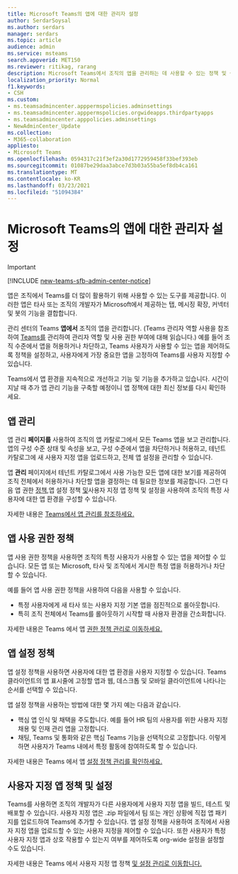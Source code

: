 ```yaml
---
title: Microsoft Teams의 앱에 대한 관리자 설정
author: SerdarSoysal
ms.author: serdars
manager: serdars
ms.topic: article
audience: admin
ms.service: msteams
search.appverid: MET150
ms.reviewer: ritikag, rarang
description: Microsoft Teams에서 조직의 앱을 관리하는 데 사용할 수 있는 정책 및 설정에 대해 자세히 알아보습니다.
localization_priority: Normal
f1.keywords:
- CSH
ms.custom:
- ms.teamsadmincenter.apppermspolicies.adminsettings
- ms.teamsadmincenter.apppermspolicies.orgwideapps.thirdpartyapps
- ms.teamsadmincenter.apppolicies.adminsettings
- NewAdminCenter_Update
ms.collection:
- M365-collaboration
appliesto:
- Microsoft Teams
ms.openlocfilehash: 0594317c21f3ef2a30d1772959458f33bef393eb
ms.sourcegitcommit: 01087be29daa3abce7d3b03a55ba5ef8db4ca161
ms.translationtype: MT
ms.contentlocale: ko-KR
ms.lasthandoff: 03/23/2021
ms.locfileid: "51094384"
---
```

<a name="admin-settings-for-apps-in-microsoft-teams"></a>Microsoft Teams의 앱에 대한 관리자 설정
==========================================
> [!IMPORTANT]
> [!INCLUDE [new-teams-sfb-admin-center-notice](includes/new-teams-sfb-admin-center-notice.md)]

앱은 조직에서 Teams를 더 많이 활용하기 위해 사용할 수 있는 도구를 제공합니다. 이러한 앱은 타사 또는 조직의 개발자가 Microsoft에서 제공하는 탭, 메시징 확장, 커넥터 및 봇의 기능을 결합합니다.

관리 센터의 Teams **앱에서** 조직의 앱을 관리합니다. (Teams 관리자 역할 사용을 참조하여 [Teams를](./using-admin-roles.md) 관리하여 관리자 역할 및 사용 권한 부여에 대해 읽습니다.) 예를 들어 조직 수준에서 앱을 허용하거나 차단하고, Teams 사용자가 사용할 수 있는 앱을 제어하도록 정책을 설정하고, 사용자에게 가장 중요한 앱을 고정하여 Teams를 사용자 지정할 수 있습니다.

Teams에서 앱 환경을 지속적으로 개선하고 기능 및 기능을 추가하고 있습니다. 시간이 지날 때 추가 앱 관리 기능을 구축할 예정이니 앱 정책에 대한 최신 정보를 다시 확인하세요.

## <a name="manage-apps"></a>앱 관리

앱 관리 **페이지를** 사용하여 조직의 앱 카탈로그에서 모든 Teams 앱을 보고 관리합니다. 앱의 구성 수준 상태 및 속성을 보고, 구성 수준에서 앱을 차단하거나 허용하고, 테넌트 카탈로그에 새 사용자 지정 앱을 업로드하고, 전체 앱 설정을 관리할 수 있습니다.

앱 **관리** 페이지에서 테넌트 카탈로그에서 사용 가능한 모든 앱에 대한 보기를 제공하여 조직 전체에서 허용하거나 차단할 앱을 결정하는 데 필요한 정보를 제공합니다. 그런 다음 앱 권한 [정책,](#app-permission-policies)앱 [](#custom-app-policies-and-settings) 설정 정책 [및](#app-setup-policies)사용자 지정 앱 정책 및 설정을 사용하여 조직의 특정 사용자에 대한 앱 환경을 구성할 수 있습니다.

자세한 내용은 [Teams에서 앱 관리를 참조하세요.](manage-apps.md)

## <a name="app-permission-policies"></a>앱 사용 권한 정책

앱 사용 권한 정책을 사용하면 조직의 특정 사용자가 사용할 수 있는 앱을 제어할 수 있습니다. 모든 앱 또는 Microsoft, 타사 및 조직에서 게시한 특정 앱을 허용하거나 차단할 수 있습니다.

예를 들어 앱 사용 권한 정책을 사용하여 다음을 사용할 수 있습니다.

- 특정 사용자에게 새 타사 또는 사용자 지정 기본 앱을 점진적으로 롤아웃합니다.
- 특히 조직 전체에서 Teams를 롤아웃하기 시작할 때 사용자 환경을 간소화합니다.

자세한 내용은 Teams 에서 앱 [권한 정책 관리로 이동하세요.](teams-app-permission-policies.md)

## <a name="app-setup-policies"></a>앱 설정 정책

앱 설정 정책을 사용하면 사용자에 대한 앱 환경을 사용자 지정할 수 있습니다. Teams 클라이언트의 앱 표시줄에 고정할 앱과 웹, 데스크톱 및 모바일 클라이언트에 나타나는 순서를 선택할 수 있습니다.

앱 설정 정책을 사용하는 방법에 대한 몇 가지 예는 다음과 같습니다.

- 핵심 앱 인식 및 채택을 주도합니다. 예를 들어 HR 팀의 사용자를 위한 사용자 지정 채용 및 인재 관리 앱을 고정합니다.
- 채팅, Teams 및 통화와 같은 핵심 Teams 기능을 선택적으로 고정합니다. 이렇게 하면 사용자가 Teams 내에서 특정 활동에 참여하도록 할 수 있습니다.

자세한 내용은 Teams 에서 앱 [설정 정책 관리를 확인하세요.](teams-app-setup-policies.md)

## <a name="custom-app-policies-and-settings"></a>사용자 지정 앱 정책 및 설정

Teams를 사용하면 조직의 개발자가 다른 사용자에게 사용자 지정 앱을 빌드, 테스트 및 배포할 수 있습니다. 사용자 지정 앱은 .zip 파일에서 팀 또는 개인 상황에 직접 앱 패키지를 업로드하여 Teams에 추가할 수 있습니다. 앱 설정 정책을 사용하여 조직에서 사용자 지정 앱을 업로드할 수 있는 사용자 지정을 제어할 수 있습니다. 또한 사용자가 특정 사용자 지정 앱과 상호 작용할 수 있는지 여부를 제어하도록 org-wide 설정을 설정할 수도 있습니다.

자세한 내용은 Teams 에서 사용자 지정 앱 정책 [및 설정 관리로 이동합니다.](teams-custom-app-policies-and-settings.md)